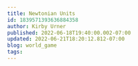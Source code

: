 ```yaml
---
title: Newtonian Units
id: 1839571393636884358
author: Kirby Urner
published: 2022-06-18T19:40:00.002-07:00
updated: 2022-06-21T18:20:12.812-07:00
blog: world_game
tags: 
---
```


